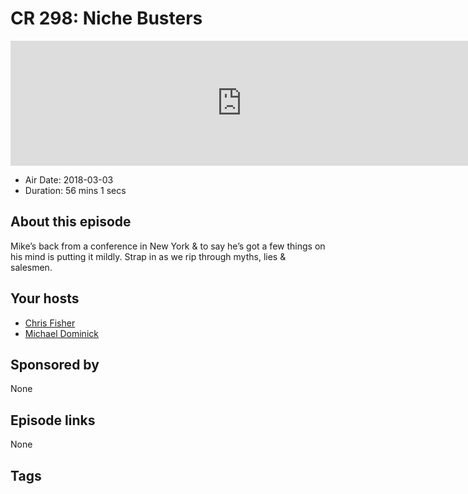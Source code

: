 # CR 298: Niche Busters

<iframe src="https://player.fireside.fm/v2/MLf2ZzhC+0sojlcjI?theme=dark" width="740" height="200" frameborder="0" scrolling="no"></iframe>

* Air Date: 2018-03-03
* Duration: 56 mins 1 secs

## About this episode

Mike’s back from a conference in New York & to say he’s got a few things on his mind is putting it mildly. Strap in as we rip through myths, lies & salesmen.

## Your hosts
* [Chris Fisher](https://coder.show/hosts/chrislas)
* [Michael Dominick](https://coder.show/hosts/michael)

## Sponsored by

None



## Episode links

None



## Tags

